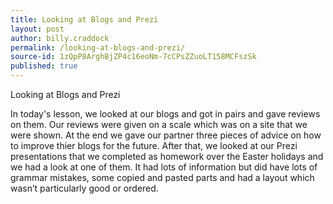 ```yaml
---
title: Looking at Blogs and Prezi
layout: post
author: billy.craddock
permalink: /looking-at-blogs-and-prezi/
source-id: 1zQpP8ArghBjZP4c16eoNm-7cCPsZZuoLT158MCFszSk
published: true
---
```

Looking at Blogs and Prezi

In today's lesson, we looked at our blogs and got in pairs and gave reviews on them. Our reviews were given on a scale which was on a site that we were shown. At the end we gave our partner three pieces of advice on how to improve thier blogs for the future. After that, we looked at our Prezi presentations that we completed as homework over the Easter holidays and we had a look at one of them. It had lots of information but did have lots of grammar mistakes, some copied and pasted parts and had a layout which wasn’t particularly good or ordered.


